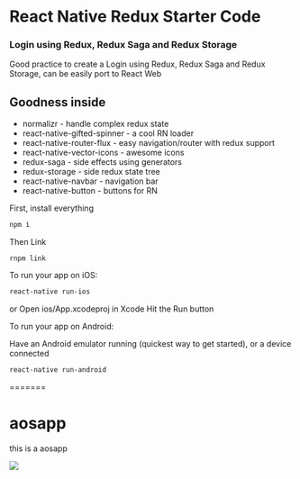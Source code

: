 
# React Native Redux Starter Code

### Login using Redux, Redux Saga and Redux Storage
Good practice to create a Login using Redux, Redux Saga and Redux Storage, can be easily port to React Web

## Goodness inside

- normalizr - handle complex redux state
- react-native-gifted-spinner - a cool RN loader
- react-native-router-flux - easy navigation/router with redux support
- react-native-vector-icons - awesome icons
- redux-saga - side effects using generators
- redux-storage - side redux state tree
- react-native-navbar - navigation bar
- react-native-button - buttons for RN

First, install everything
```bash
npm i
```

Then Link
```
rnpm link
```

To run your app on iOS:
```bash
react-native run-ios
```

or Open ios/App.xcodeproj in Xcode
Hit the Run button

To run your app on Android:

Have an Android emulator running (quickest way to get started), or a device connected
```bash
react-native run-android
```
=======
# aosapp
this is a aosapp

<img src="http://pic1.nipic.com/2008-12-23/200812232331478_2.jpg">

